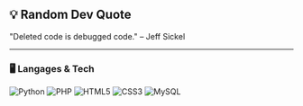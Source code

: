 ## 💡 Random Dev Quote  

> <!--QUOTE_START-->
"Deleted code is debugged code." – Jeff Sickel
<!--QUOTE_END--> 

---

### 🖥️ Langages & Tech
![Python](https://img.shields.io/badge/-Python-3776AB?logo=python&logoColor=white&style=for-the-badge) 
![PHP](https://img.shields.io/badge/-PHP-777BB4?logo=php&logoColor=white&style=for-the-badge) 
![HTML5](https://img.shields.io/badge/-HTML5-E34F26?logo=html5&logoColor=white&style=for-the-badge) 
![CSS3](https://img.shields.io/badge/-CSS3-1572B6?logo=css3&logoColor=white&style=for-the-badge) 
![MySQL](https://img.shields.io/badge/-MySQL-4479A1?logo=mysql&logoColor=white&style=for-the-badge)
 
